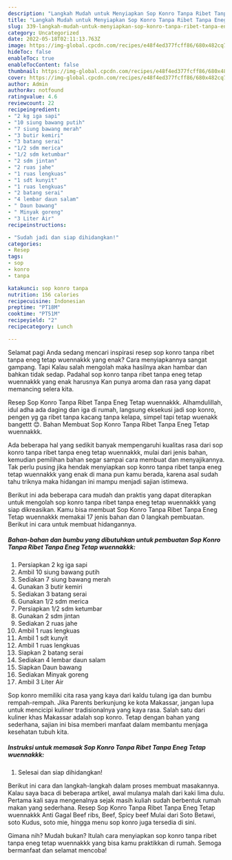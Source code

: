 ```yaml
---
description: "Langkah Mudah untuk Menyiapkan Sop Konro Tanpa Ribet Tanpa Eneg Tetap wuennakkk Menu Buka Puas"
title: "Langkah Mudah untuk Menyiapkan Sop Konro Tanpa Ribet Tanpa Eneg Tetap wuennakkk Menu Buka Puas"
slug: 339-langkah-mudah-untuk-menyiapkan-sop-konro-tanpa-ribet-tanpa-eneg-tetap-wuennakkk-menu-buka-puas
category: Uncategorized
date: 2022-05-18T02:11:13.763Z
image: https://img-global.cpcdn.com/recipes/e48f4ed377fcff86/680x482cq70/sop-konro-tanpa-ribet-tanpa-eneg-tetap-wuennakkk-foto-resep-utama.jpg
hideToc: false
enableToc: true
enableTocContent: false
thumbnail: https://img-global.cpcdn.com/recipes/e48f4ed377fcff86/680x482cq70/sop-konro-tanpa-ribet-tanpa-eneg-tetap-wuennakkk-foto-resep-utama.jpg
cover: https://img-global.cpcdn.com/recipes/e48f4ed377fcff86/680x482cq70/sop-konro-tanpa-ribet-tanpa-eneg-tetap-wuennakkk-foto-resep-utama.jpg
author: Admin
authorAv: notfound
ratingvalue: 4.6
reviewcount: 22
recipeingredient:
- "2 kg iga sapi"
- "10 siung bawang putih"
- "7 siung bawang merah"
- "3 butir kemiri"
- "3 batang serai"
- "1/2 sdm merica"
- "1/2 sdm ketumbar"
- "2 sdm jintan"
- "2 ruas jahe"
- "1 ruas lengkuas"
- "1 sdt kunyit"
- "1 ruas lengkuas"
- "2 batang serai"
- "4 lembar daun salam"
- " Daun bawang"
- " Minyak goreng"
- "3 Liter Air"
recipeinstructions:

- "Sudah jadi dan siap dihidangkan!"
categories:
- Resep
tags:
- sop
- konro
- tanpa

katakunci: sop konro tanpa 
nutrition: 156 calories
recipecuisine: Indonesian
preptime: "PT18M"
cooktime: "PT51M"
recipeyield: "2"
recipecategory: Lunch

---
```



Selamat pagi Anda sedang mencari inspirasi resep sop konro tanpa ribet tanpa eneg tetap wuennakkk yang enak? Cara menyiapkannya sangat gampang. Tapi Kalau salah mengolah maka hasilnya akan hambar dan bahkan tidak sedap. Padahal sop konro tanpa ribet tanpa eneg tetap wuennakkk yang enak harusnya Kan punya aroma dan rasa yang dapat memancing selera kita.


Resep Sop Konro Tanpa Ribet Tanpa Eneg Tetap wuennakkk. Alhamdulillah, idul adha ada daging dan iga di rumah, langsung eksekusi jadi sop konro, pengen yg ga ribet tanpa kacang tanpa kelapa, simpel tapi tetap wuenakk bangettt 😊. Bahan Membuat Sop Konro Tanpa Ribet Tanpa Eneg Tetap wuennakkk.

Ada beberapa hal yang sedikit banyak mempengaruhi kualitas rasa dari sop konro tanpa ribet tanpa eneg tetap wuennakkk, mulai dari jenis bahan, kemudian pemilihan bahan segar sampai cara membuat dan menyajikannya. Tak perlu pusing jika hendak menyiapkan sop konro tanpa ribet tanpa eneg tetap wuennakkk yang enak di mana pun kamu berada, karena asal sudah tahu triknya maka hidangan ini mampu menjadi sajian istimewa.


Berikut ini ada beberapa cara mudah dan praktis yang dapat diterapkan untuk mengolah sop konro tanpa ribet tanpa eneg tetap wuennakkk yang siap dikreasikan. Kamu bisa membuat Sop Konro Tanpa Ribet Tanpa Eneg Tetap wuennakkk memakai 17 jenis bahan dan 0 langkah pembuatan. Berikut ini cara untuk membuat hidangannya.

<!--inarticleads1-->

##### Bahan-bahan dan bumbu yang dibutuhkan untuk pembuatan Sop Konro Tanpa Ribet Tanpa Eneg Tetap wuennakkk:

1. Persiapkan 2 kg iga sapi
1. Ambil 10 siung bawang putih
1. Sediakan 7 siung bawang merah
1. Gunakan 3 butir kemiri
1. Sediakan 3 batang serai
1. Gunakan 1/2 sdm merica
1. Persiapkan 1/2 sdm ketumbar
1. Gunakan 2 sdm jintan
1. Sediakan 2 ruas jahe
1. Ambil 1 ruas lengkuas
1. Ambil 1 sdt kunyit
1. Ambil 1 ruas lengkuas
1. Siapkan 2 batang serai
1. Sediakan 4 lembar daun salam
1. Siapkan  Daun bawang
1. Sediakan  Minyak goreng
1. Ambil 3 Liter Air


Sop konro memiliki cita rasa yang kaya dari kaldu tulang iga dan bumbu rempah-rempah. Jika Parents berkunjung ke kota Makassar, jangan lupa untuk mencicipi kuliner tradisionalnya yang kaya rasa. Salah satu dari kuliner khas Makassar adalah sop konro. Tetap dengan bahan yang sederhana, sajian ini bisa memberi manfaat dalam membantu menjaga kesehatan tubuh kita. 

<!--inarticleads2-->

##### Instruksi untuk memasak Sop Konro Tanpa Ribet Tanpa Eneg Tetap wuennakkk:


1. Selesai dan siap dihidangkan!

Berikut ini cara dan langkah-langkah dalam proses membuat masakannya. Kalau saya baca di beberapa artikel, awal mulanya malah dari kaki lima dulu. Pertama kali saya mengenalnya sejak masih kuliah sudah berbentuk rumah makan yang sederhana. Resep Sop Konro Tanpa Ribet Tanpa Eneg Tetap wuennakkk Anti Gagal Beef ribs, Beef, Spicy beef Mulai dari Soto Betawi, soto Kudus, soto mie, hingga menu sop konro juga tersedia di sini. 

Gimana nih? Mudah bukan? Itulah cara menyiapkan sop konro tanpa ribet tanpa eneg tetap wuennakkk yang bisa kamu praktikkan di rumah. Semoga bermanfaat dan selamat mencoba!
